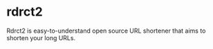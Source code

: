 rdrct2
======

Rdrct2 is easy-to-understand open source URL shortener that aims to shorten your long URLs.
